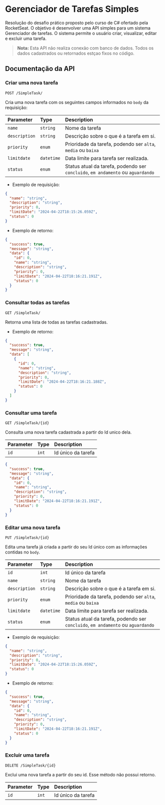 # Gerenciador de Tarefas Simples

Resolução do desafio prático proposto pelo curso de C# ofertado pela RocketSeat. O objetivo é desenvolver uma API simples para um sistema Gerenciador de tarefas. O sistema permite o usuário criar, visualizar, editar e excluir uma tarefa.

> **Nota:** Esta API não realiza conexão com banco de dados. Todos os dados cadastrados ou retornados estçao fixos no código.

## Documentação da API

### Criar uma nova tarefa

```http
POST /SimpleTask/
```

Cria uma nova tarefa com os seguintes campos informados no `body` da requisição:

| Parameter | Type | Description |
| :--- | :--- | :--- |
| `name` | `string` | Nome da tarefa |
| `description` | `string` | Descrição sobre o que é a tarefa em si. |
| `priority` | `enum` | Prioridade da tarefa, podendo ser `alta`, `media` ou `baixa`|
| `limitdate` | `datetime` | Data limite para tarefa ser realizada. |
| `status` | `enum` | Status atual da tarefa,  podendo ser `concluido`, `em andamento` ou `aguardando` |

- Exemplo de requisição:

```json
{
  "name": "string",
  "description": "string",
  "priority": 0,
  "limitDate": "2024-04-22T18:15:26.059Z",
  "status": 0
}
```

- Exemplo de retorno:

```json
{
  "success": true,
  "message": "string",
  "data": {
    "id": 0,
    "name": "string",
    "description": "string",
    "priority": 0,
    "limitDate": "2024-04-22T18:16:21.191Z",
    "status": 0
  }
}
```

### Consultar todas as tarefas

```http
GET /SimpleTask/
```

Retorna uma lista de todas as tarefas cadastradas.

- Exemplo de retorno: 

```json
{
  "success": true,
  "message": "string",
  "data": [
    {
      "id": 0,
      "name": "string",
      "description": "string",
      "priority": 0,
      "limitDate": "2024-04-22T18:16:21.188Z",
      "status": 0
    }
  ]
}
```

### Consultar uma tarefa

```http
GET /SimpleTask/{id}
```

Consulta uma nova tarefa cadastrada a partir do Id unico dela.

| Parameter | Type | Description |
| :--- | :--- | :--- |
| `id` | `int` | Id único da tarefa |

```json
{
  "success": true,
  "message": "string",
  "data": {
    "id": 0,
    "name": "string",
    "description": "string",
    "priority": 0,
    "limitDate": "2024-04-22T18:16:21.191Z",
    "status": 0
  }
}
```

### Editar uma nova tarefa

```http
PUT /SimpleTask/{id}
```

Edita uma tarefa já criada a partir do seu Id único com as informações contidas no `body`.

| Parameter | Type | Description |
| :--- | :--- | :--- |
| `id` | `int` | Id único da tarefa |
| `name` | `string` | Nome da tarefa |
| `description` | `string` | Descrição sobre o que é a tarefa em si. |
| `priority` | `enum` | Prioridade da tarefa, podendo ser `alta`, `media` ou `baixa`|
| `limitdate` | `datetime` | Data limite para tarefa ser realizada. |
| `status` | `enum` | Status atual da tarefa,  podendo ser `concluido`, `em andamento` ou `aguardando` |

- Exemplo de requisição:

```json
{
  "name": "string",
  "description": "string",
  "priority": 0,
  "limitDate": "2024-04-22T18:15:26.059Z",
  "status": 0
}
```

- Exemplo de retorno:

```json
{
  "success": true,
  "message": "string",
  "data": {
    "id": 0,
    "name": "string",
    "description": "string",
    "priority": 0,
    "limitDate": "2024-04-22T18:16:21.191Z",
    "status": 0
  }
}
```

### Excluir uma tarefa

```http
DELETE /SimpleTask/{id}
```

Exclui uma nova tarefa a partir do seu id. Esse método não possui retorno.

| Parameter | Type | Description |
| :--- | :--- | :--- |
| `id` | `int` | Id único da tarefa |
